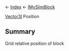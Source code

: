 ← [Index](Api-Index) ← [IMySlimBlock](VRage.Game.ModAPI.Ingame.IMySlimBlock)

[Vector3I](VRageMath.Vector3I) Position

## Summary

Grid relative position of block

